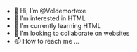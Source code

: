- 👋 Hi, I’m @Voldemortexe
- 👀 I’m interested in HTML
- 🌱 I’m currently learning HTML
- 💞️ I’m looking to collaborate on websites
- 📫 How to reach me ...

<!---
Voldemortexe/Voldemortexe is a ✨ special ✨ repository because its `README.md` (this file) appears on your GitHub profile.
You can click the Preview link to take a look at your changes.
--->
